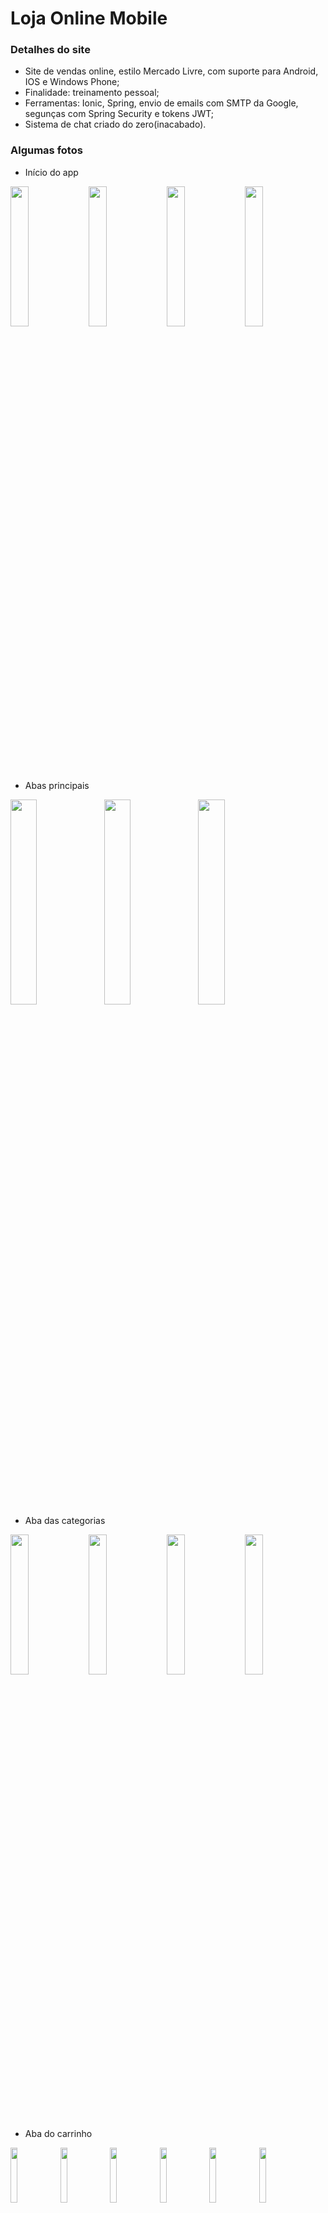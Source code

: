 ﻿# Loja Online Mobile

### Detalhes do site
* Site de vendas online, estilo Mercado Livre, com suporte para Android, IOS e Windows Phone;
* Finalidade: treinamento pessoal;
* Ferramentas: Ionic, Spring, envio de emails com SMTP da Google, segunças com Spring Security e tokens JWT;
* Sistema de chat criado do zero(inacabado).

### Algumas fotos

* Início do app

<img src="https://user-images.githubusercontent.com/20648428/51728935-ca004a80-2050-11e9-9406-e77b70bc4f92.jpeg" width="24%"> <img src="https://user-images.githubusercontent.com/20648428/51728944-ca98e100-2050-11e9-9d93-b7f030a6a158.jpeg" width="24%"> <img src="https://user-images.githubusercontent.com/20648428/51728945-ca98e100-2050-11e9-9b5d-3d9bef04a2c2.jpeg" width="24%"> <img src="https://user-images.githubusercontent.com/20648428/51728946-ca98e100-2050-11e9-9810-79910b900b7b.jpeg" width="24%">

* Abas principais

<img src="https://user-images.githubusercontent.com/20648428/51728947-ca98e100-2050-11e9-8921-685b30392803.jpeg" width="29%"> <img src="https://user-images.githubusercontent.com/20648428/51728951-cb317780-2050-11e9-897b-0c336a305b9d.jpeg" width="29%"> <img src="https://user-images.githubusercontent.com/20648428/51728931-c967b400-2050-11e9-867a-fac25f63cdad.jpeg" width="29%">

* Aba das categorias

<img src="https://user-images.githubusercontent.com/20648428/51728947-ca98e100-2050-11e9-8921-685b30392803.jpeg" width="24%"> <img src="https://user-images.githubusercontent.com/20648428/51728948-ca98e100-2050-11e9-83a7-138baacd7acd.jpeg" width="24%"> <img src="https://user-images.githubusercontent.com/20648428/51728949-cb317780-2050-11e9-855c-037c787cd9f2.jpeg" width="24%"> <img src="https://user-images.githubusercontent.com/20648428/51728950-cb317780-2050-11e9-96f9-d576133533c6.jpeg" width="24%">

* Aba do carrinho

<img src="https://user-images.githubusercontent.com/20648428/51728931-c967b400-2050-11e9-867a-fac25f63cdad.jpeg" width="15%"> <img src="https://user-images.githubusercontent.com/20648428/51728932-c967b400-2050-11e9-8e00-83f32e5212c3.jpeg" width="15%"> <img src="https://user-images.githubusercontent.com/20648428/51728933-c967b400-2050-11e9-820e-8c67054e0a2b.jpeg" width="15%"> <img src="https://user-images.githubusercontent.com/20648428/51728939-ca004a80-2050-11e9-8687-87446e35bd21.jpeg" width="15%"> <img src="https://user-images.githubusercontent.com/20648428/51728943-ca98e100-2050-11e9-88b4-d8205b60abb6.jpeg" width="15%"> 
<img src="https://user-images.githubusercontent.com/20648428/51728936-ca004a80-2050-11e9-9b4e-8637d65885ad.jpeg" width="15%">

* Aba do perfil

<img src="https://user-images.githubusercontent.com/20648428/51728931-c967b400-2050-11e9-867a-fac25f63cdad.jpeg" width="29%"> <img src="https://user-images.githubusercontent.com/20648428/51728937-ca004a80-2050-11e9-91c1-01fc391e98f9.jpeg" width="29%"> <img src="https://user-images.githubusercontent.com/20648428/51728938-ca004a80-2050-11e9-9cf9-1bfb6d6fa848.jpeg" width="29%">

* Serviço de email

<img src="https://user-images.githubusercontent.com/20648428/51728940-ca004a80-2050-11e9-89b8-7258f357b9d8.jpeg" width="49%"> <img src="https://user-images.githubusercontent.com/20648428/51728941-ca98e100-2050-11e9-97a7-1b2dc465d1fa.jpeg" width="49%">